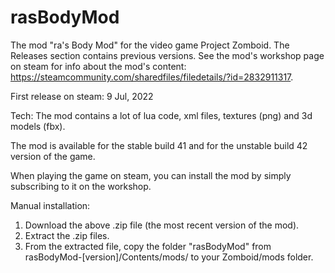 # rasBodyMod
The mod "ra's Body Mod" for the video game Project Zomboid. The Releases section contains previous versions. See the mod's workshop page on steam for info about the mod's content: https://steamcommunity.com/sharedfiles/filedetails/?id=2832911317.

First release on steam: 9 Jul, 2022

Tech: The mod contains a lot of lua code, xml files, textures (png) and 3d models (fbx).

The mod is available for the stable build 41 and for the unstable build 42 version of the game.

When playing the game on steam, you can install the mod by simply subscribing to it on the workshop.

Manual installation:
1. Download the above .zip file (the most recent version of the mod).
2. Extract the .zip files.
3. From the extracted file, copy the folder "rasBodyMod" from rasBodyMod-[version]/Contents/mods/ to your Zomboid/mods folder.
